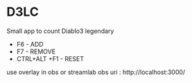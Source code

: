 # D3LC

Small app to count Diablo3 legendary

- F6 - ADD 
- F7 - REMOVE
- CTRL+ALT +F1 - RESET

use overlay in obs or streamlab obs
uri : http://localhost:3000/

